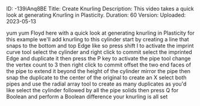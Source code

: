 ID: -139iAnq8BE
Title: Create Knurling
Description: This video takes a quick look at generating Knurling in Plasticity.
Duration: 60
Version: 
Uploaded: 2023-05-13

yum yum Floyd here with a quick look at
generating knurling in Plasticity for
this example we'll add knurling to this
cylinder start by creating a line that
snaps to the bottom and top Edge like so
press shift I to activate the imprint
curve tool select the cylinder and right
click to commit select the imprinted
Edge and duplicate it
then press the P key to activate the
pipe tool
change the vertex count to 3 then right
click to commit offset the two end faces
of the pipe to extend it beyond the
height of the cylinder
mirror the pipe then snap the duplicate
to the center of the original to create
an X
select both pipes and use the radial
array tool to create as many duplicates
as you'd like
select the cylinder
followed by all the pipe solids then
press Q for Boolean and perform a
Boolean difference
your knurling is all set

